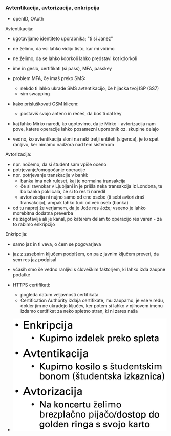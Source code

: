 ### Avtentikacija, avtorizacija, enkripcija

- openID, OAuth

Avtentikacija:
- ugotavljamo identiteto uporabnika; "ti si Janez"
- ne želimo, da vsi lahko vidijo tisto, kar mi vidimo
- ne želimo, da se lahko kdorkoli lahko predstavi kot kdorkoli
- ime in geslo, certifikati (si pass), MFA, passkey
- problem MFA, če imaš preko SMS:
	- nekdo ti lahko ukrade SMS avtentikacijo, če hijacka tvoj ISP (SS7)
	- sim swapping
- kako prisluškovati GSM klicem:
	- postaviš svojo anteno in rečeš, da boš ti dal key

- kaj lahko Mirko naredi, ko ugotovimo, da je Mirko - avtorizacija nam pove, katere operacije lahko posamezni uporabnik oz. skupine delajo
- vedno, ko avtentikacija sloni na neki tretji entiteti (sigenca), je to spet ranljivo, ker nimamo nadzora nad tem sistemom

Avtorizacija:
- npr. nočemo, da si študent sam vpiše oceno
- potrjevanje/omogočanje operacije
- npr. potrjevanje transkacije v banki:
	- banka ima nek ruleset, kaj je normalna transakcija
	- če si ravnokar v Ljubljani in je prišla neka transakcija iz Londona, te bo banka poklicala, če si to res ti naredil
	- avtorizacija ni nujno samo od ene osebe (ti sebi avtoriziraš transakcijo), ampak lahko tudi od več oseb (banka)
- od tu naprej že verjamem, da je Jože res Jože; vseeno je lahko morebitna dodatna preverba
- ne zagotavlja ali je kanal, po katerem delam to operacijo res varen - za to rabimo enkripcijo

Enkripcija:
- samo jaz in ti veva, o čem se pogovarjava
- jaz z zasebnim ključem podpišem, on pa z javnim ključem preveri, da sem res jaz podpisal
- včasih smo še vedno ranljivi s človeškim faktorjem, ki lahko izda zaupne podatke
- HTTPS certifikati:
	- pogleda datum veljavnosti certifikata
	- Certification Authority izdaja certifikate, mu zaupamo, je vse v redu, dokler jim ne ukradejo ključev, ker potem si lahko v njihovem imenu izdamo certifikat za neko spletno stran, ki ni zares naša

- ![300](../../Images3/Pasted%20image%2020250410090031.png)